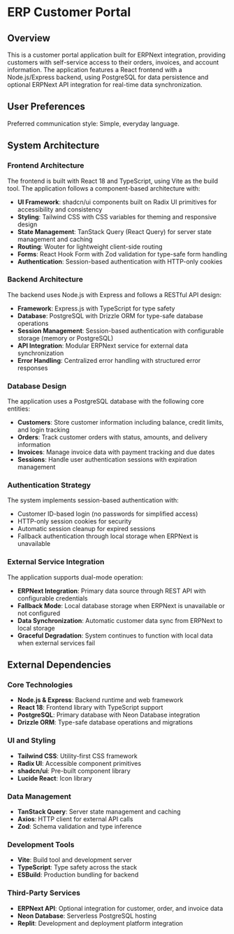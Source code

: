 # ERP Customer Portal

## Overview

This is a customer portal application built for ERPNext integration, providing customers with self-service access to their orders, invoices, and account information. The application features a React frontend with a Node.js/Express backend, using PostgreSQL for data persistence and optional ERPNext API integration for real-time data synchronization.

## User Preferences

Preferred communication style: Simple, everyday language.

## System Architecture

### Frontend Architecture
The frontend is built with React 18 and TypeScript, using Vite as the build tool. The application follows a component-based architecture with:

- **UI Framework**: shadcn/ui components built on Radix UI primitives for accessibility and consistency
- **Styling**: Tailwind CSS with CSS variables for theming and responsive design
- **State Management**: TanStack Query (React Query) for server state management and caching
- **Routing**: Wouter for lightweight client-side routing
- **Forms**: React Hook Form with Zod validation for type-safe form handling
- **Authentication**: Session-based authentication with HTTP-only cookies

### Backend Architecture
The backend uses Node.js with Express and follows a RESTful API design:

- **Framework**: Express.js with TypeScript for type safety
- **Database**: PostgreSQL with Drizzle ORM for type-safe database operations
- **Session Management**: Session-based authentication with configurable storage (memory or PostgreSQL)
- **API Integration**: Modular ERPNext service for external data synchronization
- **Error Handling**: Centralized error handling with structured error responses

### Database Design
The application uses a PostgreSQL database with the following core entities:

- **Customers**: Store customer information including balance, credit limits, and login tracking
- **Orders**: Track customer orders with status, amounts, and delivery information
- **Invoices**: Manage invoice data with payment tracking and due dates
- **Sessions**: Handle user authentication sessions with expiration management

### Authentication Strategy
The system implements session-based authentication with:

- Customer ID-based login (no passwords for simplified access)
- HTTP-only session cookies for security
- Automatic session cleanup for expired sessions
- Fallback authentication through local storage when ERPNext is unavailable

### External Service Integration
The application supports dual-mode operation:

- **ERPNext Integration**: Primary data source through REST API with configurable credentials
- **Fallback Mode**: Local database storage when ERPNext is unavailable or not configured
- **Data Synchronization**: Automatic customer data sync from ERPNext to local storage
- **Graceful Degradation**: System continues to function with local data when external services fail

## External Dependencies

### Core Technologies
- **Node.js & Express**: Backend runtime and web framework
- **React 18**: Frontend library with TypeScript support
- **PostgreSQL**: Primary database with Neon Database integration
- **Drizzle ORM**: Type-safe database operations and migrations

### UI and Styling
- **Tailwind CSS**: Utility-first CSS framework
- **Radix UI**: Accessible component primitives
- **shadcn/ui**: Pre-built component library
- **Lucide React**: Icon library

### Data Management
- **TanStack Query**: Server state management and caching
- **Axios**: HTTP client for external API calls
- **Zod**: Schema validation and type inference

### Development Tools
- **Vite**: Build tool and development server
- **TypeScript**: Type safety across the stack
- **ESBuild**: Production bundling for backend

### Third-Party Services
- **ERPNext API**: Optional integration for customer, order, and invoice data
- **Neon Database**: Serverless PostgreSQL hosting
- **Replit**: Development and deployment platform integration